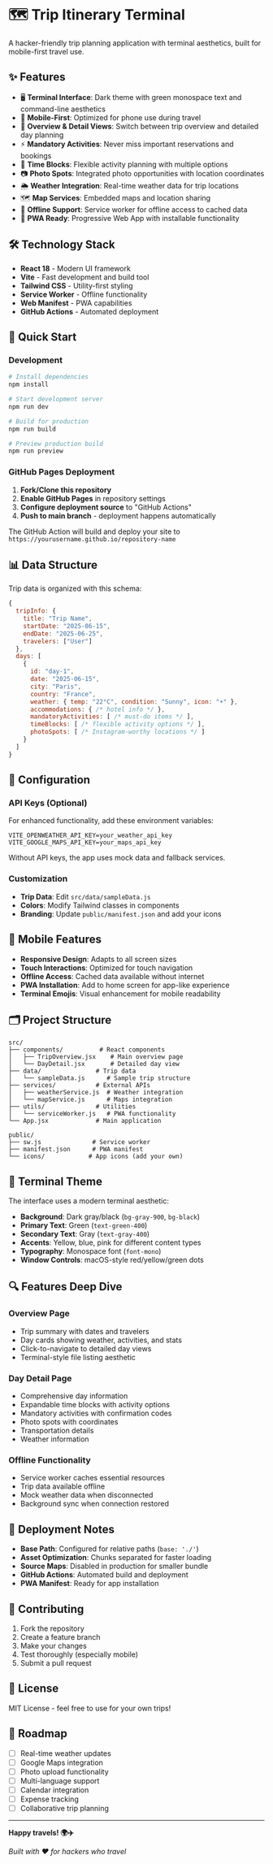 # 🗺️ Trip Itinerary Terminal

A hacker-friendly trip planning application with terminal aesthetics, built for mobile-first travel use.

## ✨ Features

- 🖥️ **Terminal Interface**: Dark theme with green monospace text and command-line aesthetics
- 📱 **Mobile-First**: Optimized for phone use during travel
- 🔄 **Overview & Detail Views**: Switch between trip overview and detailed day planning
- ⚡ **Mandatory Activities**: Never miss important reservations and bookings
- 🎯 **Time Blocks**: Flexible activity planning with multiple options
- 📷 **Photo Spots**: Integrated photo opportunities with location coordinates
- 🌦️ **Weather Integration**: Real-time weather data for trip locations
- 🗺️ **Map Services**: Embedded maps and location sharing
- 📴 **Offline Support**: Service worker for offline access to cached data
- 🚀 **PWA Ready**: Progressive Web App with installable functionality

## 🛠️ Technology Stack

- **React 18** - Modern UI framework
- **Vite** - Fast development and build tool  
- **Tailwind CSS** - Utility-first styling
- **Service Worker** - Offline functionality
- **Web Manifest** - PWA capabilities
- **GitHub Actions** - Automated deployment

## 🚀 Quick Start

### Development

```bash
# Install dependencies
npm install

# Start development server
npm run dev

# Build for production
npm run build

# Preview production build
npm run preview
```

### GitHub Pages Deployment

1. **Fork/Clone this repository**
2. **Enable GitHub Pages** in repository settings
3. **Configure deployment source** to "GitHub Actions"
4. **Push to main branch** - deployment happens automatically

The GitHub Action will build and deploy your site to `https://yourusername.github.io/repository-name`

## 📊 Data Structure

Trip data is organized with this schema:

```javascript
{
  tripInfo: {
    title: "Trip Name",
    startDate: "2025-06-15",
    endDate: "2025-06-25",
    travelers: ["User"]
  },
  days: [
    {
      id: "day-1",
      date: "2025-06-15",
      city: "Paris",
      country: "France",
      weather: { temp: "22°C", condition: "Sunny", icon: "☀️" },
      accommodations: { /* hotel info */ },
      mandatoryActivities: [ /* must-do items */ ],
      timeBlocks: [ /* flexible activity options */ ],
      photoSpots: [ /* Instagram-worthy locations */ ]
    }
  ]
}
```

## 🔧 Configuration

### API Keys (Optional)

For enhanced functionality, add these environment variables:

```env
VITE_OPENWEATHER_API_KEY=your_weather_api_key
VITE_GOOGLE_MAPS_API_KEY=your_maps_api_key
```

Without API keys, the app uses mock data and fallback services.

### Customization

- **Trip Data**: Edit `src/data/sampleData.js`
- **Colors**: Modify Tailwind classes in components
- **Branding**: Update `public/manifest.json` and add your icons

## 📱 Mobile Features

- **Responsive Design**: Adapts to all screen sizes
- **Touch Interactions**: Optimized for touch navigation  
- **Offline Access**: Cached data available without internet
- **PWA Installation**: Add to home screen for app-like experience
- **Terminal Emojis**: Visual enhancement for mobile readability

## 🗂️ Project Structure

```
src/
├── components/          # React components
│   ├── TripOverview.jsx    # Main overview page
│   └── DayDetail.jsx       # Detailed day view
├── data/               # Trip data
│   └── sampleData.js      # Sample trip structure
├── services/           # External APIs
│   ├── weatherService.js  # Weather integration
│   └── mapService.js      # Maps integration
├── utils/              # Utilities
│   └── serviceWorker.js   # PWA functionality
└── App.jsx             # Main application

public/
├── sw.js              # Service worker
├── manifest.json      # PWA manifest
└── icons/            # App icons (add your own)
```

## 🎨 Terminal Theme

The interface uses a modern terminal aesthetic:

- **Background**: Dark gray/black (`bg-gray-900`, `bg-black`)  
- **Primary Text**: Green (`text-green-400`)
- **Secondary Text**: Gray (`text-gray-400`)
- **Accents**: Yellow, blue, pink for different content types
- **Typography**: Monospace font (`font-mono`)
- **Window Controls**: macOS-style red/yellow/green dots

## 🔍 Features Deep Dive

### Overview Page
- Trip summary with dates and travelers
- Day cards showing weather, activities, and stats
- Click-to-navigate to detailed day views
- Terminal-style file listing aesthetic

### Day Detail Page
- Comprehensive day information
- Expandable time blocks with activity options
- Mandatory activities with confirmation codes
- Photo spots with coordinates
- Transportation details
- Weather information

### Offline Functionality
- Service worker caches essential resources
- Trip data available offline
- Mock weather data when disconnected
- Background sync when connection restored

## 🚢 Deployment Notes

- **Base Path**: Configured for relative paths (`base: './'`)
- **Asset Optimization**: Chunks separated for faster loading
- **Source Maps**: Disabled in production for smaller bundle
- **GitHub Actions**: Automated build and deployment
- **PWA Manifest**: Ready for app installation

## 🤝 Contributing

1. Fork the repository
2. Create a feature branch
3. Make your changes
4. Test thoroughly (especially mobile)
5. Submit a pull request

## 📄 License

MIT License - feel free to use for your own trips!

## 🎯 Roadmap

- [ ] Real-time weather updates
- [ ] Google Maps integration
- [ ] Photo upload functionality
- [ ] Multi-language support
- [ ] Calendar integration
- [ ] Expense tracking
- [ ] Collaborative trip planning

---

**Happy travels! 🌍✈️**

*Built with ❤️ for hackers who travel*
